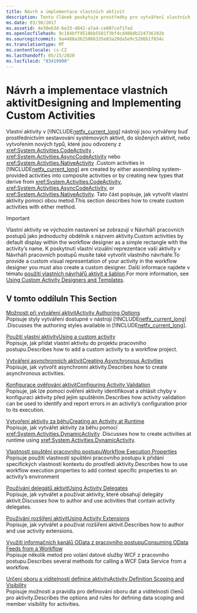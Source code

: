 ```yaml
---
title: Návrh a implementace vlastních aktivit
description: Tento článek poskytuje prostředky pro vytváření vlastních aktivit v nástroji Workflow Foundation vytvořením složených aktivit nebo vytvářením nových typů aktivit.
ms.date: 03/30/2017
ms.assetid: 4e30e63d-6e33-4842-a7a4-ce807cef1fad
ms.openlocfilehash: 9c184bff9518bb5581f3bf4cd408db224736192b
ms.sourcegitcommit: 9a4488a3625866335e83a20da5e9c5286b1f034c
ms.translationtype: MT
ms.contentlocale: cs-CZ
ms.lasthandoff: 05/15/2020
ms.locfileid: "83419990"
---
```

# <a name="designing-and-implementing-custom-activities"></a><span data-ttu-id="36564-103">Návrh a implementace vlastních aktivit</span><span class="sxs-lookup"><span data-stu-id="36564-103">Designing and Implementing Custom Activities</span></span>
<span data-ttu-id="36564-104">Vlastní aktivity v [!INCLUDE[netfx_current_long](../../../includes/netfx-current-long-md.md)] nástroji jsou vytvářeny buď prostřednictvím sestavování systémových aktivit, do složených aktivit, nebo vytvořením nových typů, které jsou odvozeny z <xref:System.Activities.CodeActivity> , <xref:System.Activities.AsyncCodeActivity> nebo <xref:System.Activities.NativeActivity> .</span><span class="sxs-lookup"><span data-stu-id="36564-104">Custom activities in [!INCLUDE[netfx_current_long](../../../includes/netfx-current-long-md.md)] are created by either assembling system-provided activities into composite activities or by creating new types that derive from <xref:System.Activities.CodeActivity>, <xref:System.Activities.AsyncCodeActivity>, or <xref:System.Activities.NativeActivity>.</span></span> <span data-ttu-id="36564-105">Tato část popisuje, jak vytvořit vlastní aktivity pomocí obou metod.</span><span class="sxs-lookup"><span data-stu-id="36564-105">This section describes how to create custom activities with either method.</span></span>  
  
> [!IMPORTANT]
> <span data-ttu-id="36564-106">Vlastní aktivity ve výchozím nastavení se zobrazují v Návrháři pracovních postupů jako jednoduchý obdélník s názvem aktivity.</span><span class="sxs-lookup"><span data-stu-id="36564-106">Custom activities by default display within the workflow designer as a simple rectangle with the activity’s name.</span></span> <span data-ttu-id="36564-107">K poskytnutí vlastní vizuální reprezentace vaší aktivity v Návrháři pracovních postupů musíte také vytvořit vlastního návrháře.</span><span class="sxs-lookup"><span data-stu-id="36564-107">To provide a custom visual representation of your activity in the workflow designer you must also create a custom designer.</span></span> <span data-ttu-id="36564-108">Další informace najdete v tématu [použití vlastních návrhářů aktivit a šablon](using-custom-activity-designers-and-templates.md).</span><span class="sxs-lookup"><span data-stu-id="36564-108">For more information, see [Using Custom Activity Designers and Templates](using-custom-activity-designers-and-templates.md).</span></span>  
  
## <a name="in-this-section"></a><span data-ttu-id="36564-109">V tomto oddílu</span><span class="sxs-lookup"><span data-stu-id="36564-109">In This Section</span></span>  
 [<span data-ttu-id="36564-110">Možnosti při vytváření aktivit</span><span class="sxs-lookup"><span data-stu-id="36564-110">Activity Authoring Options</span></span>](activity-authoring-options-in-wf.md)  
 <span data-ttu-id="36564-111">Popisuje styly vytváření dostupné v nástroji [!INCLUDE[netfx_current_long](../../../includes/netfx-current-long-md.md)] .</span><span class="sxs-lookup"><span data-stu-id="36564-111">Discusses the authoring styles available in [!INCLUDE[netfx_current_long](../../../includes/netfx-current-long-md.md)].</span></span>  
  
 [<span data-ttu-id="36564-112">Použití vlastní aktivity</span><span class="sxs-lookup"><span data-stu-id="36564-112">Using a custom activity</span></span>](using-a-custom-activity.md)  
 <span data-ttu-id="36564-113">Popisuje, jak přidat vlastní aktivitu do projektu pracovního postupu.</span><span class="sxs-lookup"><span data-stu-id="36564-113">Describes how to add a custom activity to a workflow project.</span></span>  
  
  [<span data-ttu-id="36564-114">Vytváření asynchronních aktivit</span><span class="sxs-lookup"><span data-stu-id="36564-114">Creating Asynchronous Activities</span></span>](creating-asynchronous-activities-in-wf.md)  
 <span data-ttu-id="36564-115">Popisuje, jak vytvořit asynchronní aktivity.</span><span class="sxs-lookup"><span data-stu-id="36564-115">Describes how to create asynchronous activities.</span></span>  
  
 [<span data-ttu-id="36564-116">Konfigurace ověřování aktivit</span><span class="sxs-lookup"><span data-stu-id="36564-116">Configuring Activity Validation</span></span>](configuring-activity-validation.md)  
 <span data-ttu-id="36564-117">Popisuje, jak lze pomocí ověření aktivity identifikovat a ohlásit chyby v konfiguraci aktivity před jejím spuštěním.</span><span class="sxs-lookup"><span data-stu-id="36564-117">Describes how activity validation can be used to identify and report errors in an activity’s configuration prior to its execution.</span></span>  
  
 [<span data-ttu-id="36564-118">Vytvoření aktivity za běhu</span><span class="sxs-lookup"><span data-stu-id="36564-118">Creating an Activity at Runtime</span></span>](creating-an-activity-at-runtime-with-dynamicactivity.md)  
 <span data-ttu-id="36564-119">Popisuje, jak vytvářet aktivity za běhu pomocí <xref:System.Activities.DynamicActivity> .</span><span class="sxs-lookup"><span data-stu-id="36564-119">Discusses how to create activities at runtime using <xref:System.Activities.DynamicActivity>.</span></span>  
  
 [<span data-ttu-id="36564-120">Vlastnosti spuštění pracovního postupu</span><span class="sxs-lookup"><span data-stu-id="36564-120">Workflow Execution Properties</span></span>](workflow-execution-properties.md)  
 <span data-ttu-id="36564-121">Popisuje použití vlastností spuštění pracovního postupu k přidání specifických vlastností kontextu do prostředí aktivity.</span><span class="sxs-lookup"><span data-stu-id="36564-121">Describes how to use workflow execution properties to add context specific properties to an activity’s environment</span></span>  
  
 [<span data-ttu-id="36564-122">Používání delegátů aktivit</span><span class="sxs-lookup"><span data-stu-id="36564-122">Using Activity Delegates</span></span>](using-activity-delegates.md)  
 <span data-ttu-id="36564-123">Popisuje, jak vytvářet a používat aktivity, které obsahují delegáty aktivit.</span><span class="sxs-lookup"><span data-stu-id="36564-123">Discusses how to author and use activities that contain activity delegates.</span></span>
  
 [<span data-ttu-id="36564-124">Používání rozšíření aktivit</span><span class="sxs-lookup"><span data-stu-id="36564-124">Using Activity Extensions</span></span>](using-activity-extensions.md)  
 <span data-ttu-id="36564-125">Popisuje, jak vytvářet a používat rozšíření aktivit.</span><span class="sxs-lookup"><span data-stu-id="36564-125">Describes how to author and use activity extensions.</span></span>  
  
 [<span data-ttu-id="36564-126">Využití informačních kanálů OData z pracovního postupu</span><span class="sxs-lookup"><span data-stu-id="36564-126">Consuming OData Feeds from a Workflow</span></span>](consuming-odata-feeds-from-a-workflow.md)  
 <span data-ttu-id="36564-127">Popisuje několik metod pro volání datové služby WCF z pracovního postupu.</span><span class="sxs-lookup"><span data-stu-id="36564-127">Describes several methods for calling a WCF Data Service from a workflow.</span></span>  
  
 [<span data-ttu-id="36564-128">Určení oboru a viditelnosti definice aktivity</span><span class="sxs-lookup"><span data-stu-id="36564-128">Activity Definition Scoping and Visibility</span></span>](activity-definition-scoping-and-visibility.md)  
 <span data-ttu-id="36564-129">Popisuje možnosti a pravidla pro definování oboru dat a viditelnosti členů pro aktivity.</span><span class="sxs-lookup"><span data-stu-id="36564-129">Describes the options and rules for defining data scoping and member visibility for activities.</span></span>
